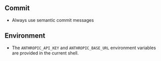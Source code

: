 ## Commit
- Always use semantic commit messages

## Environment
- The `ANTHROPIC_API_KEY` and `ANTHROPIC_BASE_URL` environment variables are provided in the current shell.
